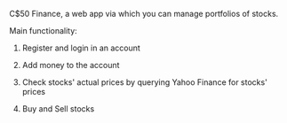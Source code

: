 C$50 Finance, a web app via which you can manage portfolios of stocks. 

Main functionality:

1. Register and login in an account

2. Add money to the account

3. Check stocks' actual prices by querying Yahoo Finance for stocks' prices

4. Buy and Sell stocks
